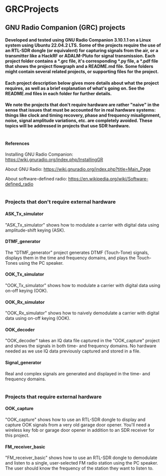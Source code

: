 # GRCProjects

## GNU Radio Companion (GRC) projects

#### Developed and tested using GNU Radio Companion 3.10.1.1 on a Linux system using Ubuntu 22.04.2 LTS.  Some of the projects require the use of an RTL-SDR dongle (or equivalent) for capturing signals from the air, or a transmitter like a HackRF or ADALM-Pluto for signal transmission.  Each project folder contains a *.grc file, it's corresponding *.py file, a *.pdf file that shows the project flowgraph and a README.md file.  Some folders might contain several related projects, or supporting files for the project.  


#### Each project description below gives more details about what the project requires, as well as a brief explanation of what's going on.  See the README.md files in each folder for further details.  

#### We note the projects that don't require hardware are rather "naive" in the sense that issues that must be accounted for in real hardware systems: things like clock and timing recovery, phase and frequency misalignment, noise, signal amplitude variations, etc. are completely avoided.  These topics will be addressed in projects that use SDR hardware.  

#
#### References
Installing GNU Radio Companion: https://wiki.gnuradio.org/index.php/InstallingGR

About GNU Radio: https://wiki.gnuradio.org/index.php?title=Main_Page

About software-defined radio: https://en.wikipedia.org/wiki/Software-defined_radio

#
### Projects that don't require external hardware

#### ASK_Tx_simulator
"ASK_Tx_simulator" shows how to modulate a carrier with digital data using amplitude-shift keying (ASK).

#### DTMF_generator
The "DTMF_generator" project generates DTMF (Touch-Tone) signals, displays them in the time and frequency domains, and plays the Touch-Tones using the PC speaker. 

#### OOK_Tx_simulator
"OOK_Tx_simulator" shows how to modulate a carrier with digital data using on-off keying (OOK).     

#### OOK_Rx_simulator
"OOK_Rx_simulator" shows how to naively demodulate a carrier with digital data using on-off keying (OOK).   

#### OOK_decoder
"OOK_decoder" takes an IQ data file captured in the "OOK_capture" project and shows the signals in both time- and frequency domains.  No hardware needed as we use IQ data previously captured and stored in a file.

#### Signal_generator
Real and complex signals are generated and displayed in the time- and frequency domains.  

#
### Projects that require external hardware

#### OOK_capture
"OOK_capture" shows how to use an RTL-SDR dongle to display and capture OOK signals from a very old garage door opener.  You'll need a wireless key fob or garage door opener in addition to an SDR receiver for this project. 

#### FM_receiver_basic
"FM_receiver_basic" shows how to use an RTL-SDR dongle to demodulate and listen to a single, user-selected FM radio station using the PC speaker.  The user should know the frequency of the station they want to listen to.  
